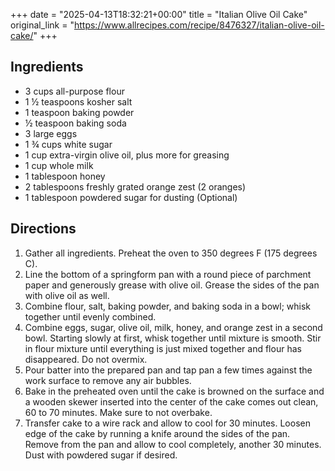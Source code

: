 +++
date = "2025-04-13T18:32:21+00:00"
title = "Italian Olive Oil Cake"
original_link = "https://www.allrecipes.com/recipe/8476327/italian-olive-oil-cake/"
+++

## Ingredients

- 3 cups all-purpose flour
- 1 ½ teaspoons kosher salt
- 1 teaspoon baking powder
- ½ teaspoon baking soda
- 3 large eggs
- 1 ¾ cups white sugar
- 1 cup extra-virgin olive oil, plus more for greasing
- 1 cup whole milk
- 1 tablespoon honey
- 2 tablespoons freshly grated orange zest (2 oranges)
- 1 tablespoon powdered sugar for dusting (Optional)

## Directions

1. Gather all ingredients. Preheat the oven to 350 degrees F (175 degrees C).
1. Line the bottom of a springform pan with a round piece of parchment paper and generously grease with olive oil. Grease the sides of the pan with olive oil as well.
1. Combine flour, salt, baking powder, and baking soda in a bowl; whisk together until evenly combined.
1. Combine eggs, sugar, olive oil, milk, honey, and orange zest in a second bowl. Starting slowly at first, whisk together until mixture is smooth. Stir in flour mixture until everything is just mixed together and flour has disappeared. Do not overmix.
1. Pour batter into the prepared pan and tap pan a few times against the work surface to remove any air bubbles.
1. Bake in the preheated oven until the cake is browned on the surface and a wooden skewer inserted into the center of the cake comes out clean, 60 to 70 minutes. Make sure to not overbake.
1. Transfer cake to a wire rack and allow to cool for 30 minutes. Loosen edge of the cake by running a knife around the sides of the pan. Remove from the pan and allow to cool completely, another 30 minutes. Dust with powdered sugar if desired.
